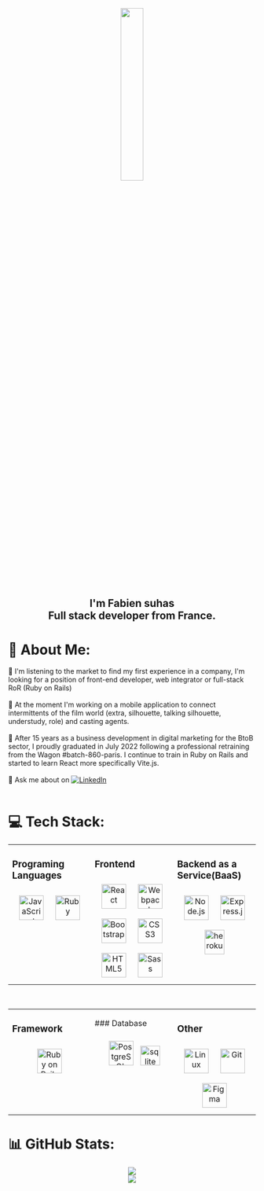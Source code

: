 <div align="center">
<img src="https://rishavanand.github.io/static/images/greetings.gif" align="center" style="width: 30%;" />
</div>  
<h2 align="center">I'm Fabien suhas <br> Full stack developer from France.</h2>

# 💫 About Me:
🔭 I'm listening to the market to find my first experience in a company, I'm looking for a position of front-end developer, web integrator or full-stack RoR (Ruby on Rails)<br><br>👯 At the moment I'm working on a mobile application to connect intermittents of the film world (extra, silhouette, talking silhouette, understudy, role) and casting agents. <br><br>🌱 After 15 years as a business development in digital marketing for the BtoB sector, I proudly graduated in July 2022 following a professional retraining from the Wagon #batch-860-paris. I continue to train in Ruby on Rails and started to learn React more specifically Vite.js. <br><br>💬 Ask me about on [![LinkedIn](https://img.shields.io/badge/LinkedIn-%230077B5.svg?logo=linkedin&logoColor=white)](https://linkedin.com/in/fabiensuhas)<br><br>

# 💻 Tech Stack:
<table><tr><td valign="top" width="33%">
  
### Programing Languages  
<div align="center">  
  <a href="https://www.javascript.com/" target="_blank"><img style="margin: 10px" src="https://profilinator.rishav.dev/skills-assets/javascript-original.svg" alt="JavaScript" height="50" /></a>  
  <a href="https://www.ruby-lang.org/en/" target="_blank"><img style="margin: 10px" src="https://profilinator.rishav.dev/skills-assets/ruby-original-wordmark.svg" alt="Ruby" height="50" /></a> 
</div>

</td><td valign="top" width="33%">

### Frontend
<div align="center">  
  <a href="https://reactjs.org/" target="_blank"><img style="margin: 10px" src="https://profilinator.rishav.dev/skills-assets/react-original-wordmark.svg" alt="React" height="50" /></a> 
   <a href="https://webpack.js.org/" target="_blank"><img style="margin: 10px" src="https://profilinator.rishav.dev/skills-assets/webpack-original.svg" alt="Webpack" height="50" /></a>  
  <a href="https://getbootstrap.com/docs/3.4/javascript/" target="_blank"><img style="margin: 10px" src="https://profilinator.rishav.dev/skills-assets/bootstrap-plain.svg" alt="Bootstrap" height="50" /></a>  
  <a href="https://www.w3schools.com/css/" target="_blank"><img style="margin: 10px" src="https://profilinator.rishav.dev/skills-assets/css3-original-wordmark.svg" alt="CSS3" height="50" /></a>  
  <a href="https://en.wikipedia.org/wiki/HTML5" target="_blank"><img style="margin: 10px" src="https://profilinator.rishav.dev/skills-assets/html5-original-wordmark.svg" alt="HTML5" height="50" /></a>  
  <a href="https://sass-lang.com/" target="_blank"><img style="margin: 10px" src="https://profilinator.rishav.dev/skills-assets/sass-original.svg" alt="Sass" height="50" /></a>  
</div>

</td><td valign="top" width="33%">

### Backend as a Service(BaaS)  
<div align="center">  
  <a href="https://nodejs.org/" target="_blank"><img style="margin: 10px" src="https://profilinator.rishav.dev/skills-assets/nodejs-original-wordmark.svg" alt="Node.js" height="50" /></a>  
  <a href="https://expressjs.com/" target="_blank"><img style="margin: 10px" src="https://profilinator.rishav.dev/skills-assets/express-original-wordmark.svg" alt="Express.js" height="50" /></a>
  <a href="https://heroku.com" target="_blank"> <img style="margin: 10px" src="https://www.vectorlogo.zone/logos/heroku/heroku-icon.svg" alt="heroku" width="40" height="50" /></a>
</div>

</td></tr></table>
<br>
<table><tr><td valign="top" width="33%">

### Framework

<div align="center">  
  <a href="https://rubyonrails.org/" target="_blank"><img style="margin: 10px" src="https://profilinator.rishav.dev/skills-assets/rails-original-wordmark.svg" alt="Ruby on Rails" height="50" /></a>
</div>

</td><td valign="top" width="33%">

### Database

<div align="center">  
  <a href="https://www.postgresql.org/" target="_blank"><img style="margin: 10px" src="https://profilinator.rishav.dev/skills-assets/postgresql-original-wordmark.svg" alt="PostgreSQL" height="50" /></a>  
  <a href="https://www.sqlite.org/" target="_blank" rel="noreferrer"> <img src="https://www.vectorlogo.zone/logos/sqlite/sqlite-icon.svg" alt="sqlite" width="40" height="40"/> </a> 
</div>

</td><td valign="top" width="33%">

### Other  
<div align="center">  
  <a href="https://www.linux.org/" target="_blank"><img style="margin: 10px" src="https://profilinator.rishav.dev/skills-assets/linux-original.svg" alt="Linux" height="50" /></a>  
  <a href="https://github.com/" target="_blank"><img style="margin: 10px" src="https://profilinator.rishav.dev/skills-assets/git-scm-icon.svg" alt="Git" height="50" /></a>  
  <a href="https://www.figma.com/" target="_blank"><img style="margin: 10px" src="https://profilinator.rishav.dev/skills-assets/figma-icon.svg" alt="Figma" height="50" /></a>  
</div>

</td></tr></table>  


# 📊 GitHub Stats:
<div align="center"><img src="https://github-readme-stats.vercel.app/api/top-langs/?username=fsuhas&hide_border=true&layout=compact" align="center" /></div>  
<div align="center"><img src="https://github-readme-stats.vercel.app/api?username=fsuhas&show_icons=true&count_private=true&hide_border=true" align="center" /></div>  
